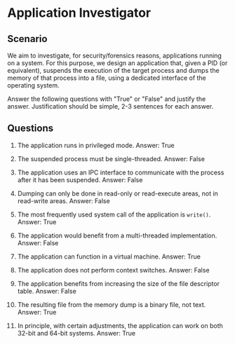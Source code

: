 # Application Investigator

## Scenario

We aim to investigate, for security/forensics reasons, applications running on a system.
For this purpose, we design an application that, given a PID (or equivalent), suspends the execution of the target process and dumps the memory of that process into a file, using a dedicated interface of the operating system.

Answer the following questions with "True" or "False" and justify the answer.
Justification should be simple, 2-3 sentences for each answer.

## Questions

1. The application runs in privileged mode.
Answer: True

1. The suspended process must be single-threaded.
Answer: False

1. The application uses an IPC interface to communicate with the process after it has been suspended.
Answer: False

1. Dumping can only be done in read-only or read-execute areas, not in read-write areas.
Answer: False

1. The most frequently used system call of the application is `write()`.
Answer: True

1. The application would benefit from a multi-threaded implementation.
Answer: False

1. The application can function in a virtual machine.
Answer: True

1. The application does not perform context switches.
Answer: False

1. The application benefits from increasing the size of the file descriptor table.
Answer: False

1. The resulting file from the memory dump is a binary file, not text.
Answer: True

1. In principle, with certain adjustments, the application can work on both 32-bit and 64-bit systems.
Answer: True
